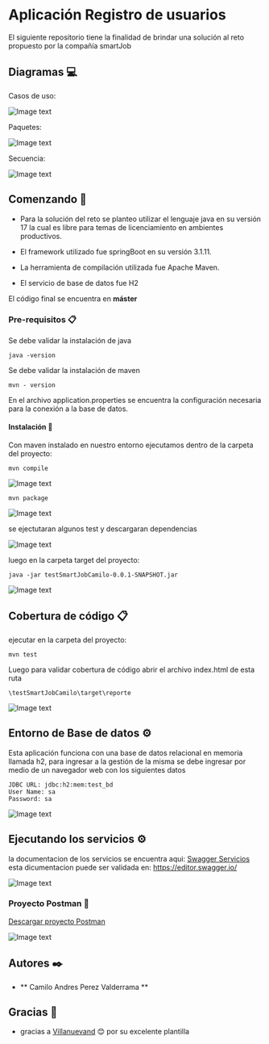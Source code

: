# Aplicación Registro de usuarios
El siguiente repositorio tiene la finalidad de brindar una solución al reto propuesto por la compañía smartJob

## Diagramas :computer:
Casos de uso:

![Image text](https://github.com/capv159/imagenes/blob/main/smartJob/casos_uso.PNG)

Paquetes:

![Image text](https://github.com/capv159/imagenes/blob/main/smartJob/paquetes.PNG)

Secuencia:

![Image text](https://github.com/capv159/imagenes/blob/main/smartJob/secuencia.PNG)

## Comenzando 🚀

- Para la solución del reto se planteo utilizar el lenguaje java en su versión 17 la cual es libre para temas de licenciamiento en ambientes productivos.

- El framework utilizado fue springBoot en su versión 3.1.11.

- La herramienta de compilación utilizada fue Apache Maven.

- El servicio de base de datos fue H2

El código final se encuentra en **máster**

### Pre-requisitos 📋

Se debe validar la instalación de java

```
java -version
```

Se debe validar la instalación de maven

```
mvn - version
```

En el archivo application.properties se encuentra la configuración necesaria para la conexión a la base de datos.

#### Instalación 🔧

Con maven instalado en nuestro entorno ejecutamos dentro de la carpeta del proyecto:

```
mvn compile
```

![Image text](https://github.com/capv159/imagenes/blob/main/smartJob/mvn_compile.PNG)

```
mvn package
```
![Image text](https://github.com/capv159/imagenes/blob/main/smartJob/mvn_pakcage1.PNG)

se ejectutaran algunos test y descargaran dependencias

![Image text](https://github.com/capv159/imagenes/blob/main/smartJob/mvn_pakcage2.PNG)

luego en la carpeta target del proyecto:
```
java -jar testSmartJobCamilo-0.0.1-SNAPSHOT.jar
```
![Image text](https://github.com/capv159/imagenes/blob/main/smartJob/java_jar.PNG)

## Cobertura de código 📋

ejecutar en la carpeta del proyecto:
```
mvn test
```
Luego para validar cobertura de código abrir el archivo index.html de esta ruta
```
\testSmartJobCamilo\target\reporte
```
![Image text](https://github.com/capv159/imagenes/blob/main/smartJob/coverage.PNG)

## Entorno de Base de datos ⚙️
Esta aplicación funciona con una base de datos relacional en memoria llamada h2, para ingresar a la gestión de la misma se debe ingresar por medio de un navegador web con los siguientes datos
```
JDBC URL: jdbc:h2:mem:test_bd
User Name: sa
Password: sa
```
![Image text](https://github.com/capv159/imagenes/blob/main/smartJob/bd_login.PNG)

## Ejecutando los servicios ⚙️

la documentacion de los servicios se encuentra aqui: [Swagger Servicios](https://github.com/capv159/imagenes/blob/main/smartJob/swaggerServicios.yml) esta dicumentacion puede ser validada en: https://editor.swagger.io/

![Image text](https://github.com/capv159/imagenes/blob/main/smartJob/swagger.PNG)

### Proyecto Postman  🔧

[Descargar proyecto Postman](https://github.com/capv159/imagenes/blob/main/smartJob/testSmartJobCamilo.postman_collection.json)

![Image text](https://github.com/capv159/imagenes/blob/main/smartJob/postman.PNG)


## Autores ✒️

* ** Camilo Andres Perez Valderrama ** 

## Gracias 🎁

* gracias a [Villanuevand](https://github.com/Villanuevand) 😊 por su excelente plantilla
